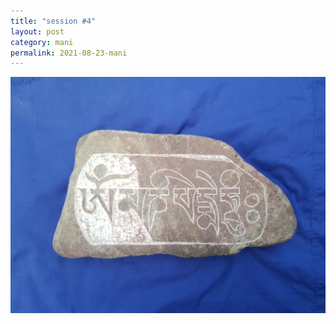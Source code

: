 ```yaml
---
title: "session #4"
layout: post
category: mani
permalink: 2021-08-23-mani
---
```


![stone7](/assets/images/mani/mani10/stone7.jpg)  
